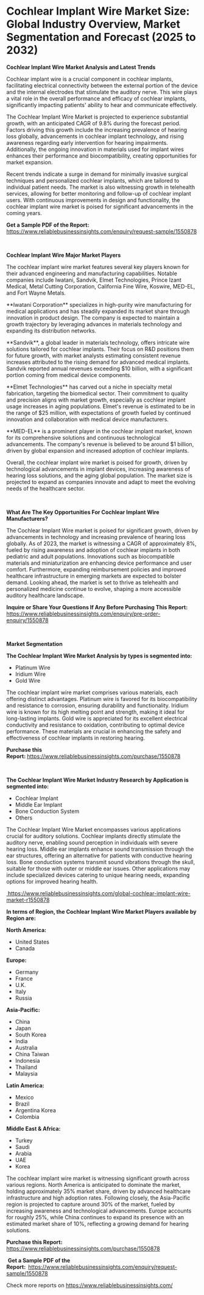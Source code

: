 <p><h1>Cochlear Implant Wire Market Size: Global Industry Overview, Market Segmentation and Forecast (2025 to 2032)</h1></p><p><strong>Cochlear Implant Wire Market Analysis and Latest Trends</strong></p>
<p><p>Cochlear implant wire is a crucial component in cochlear implants, facilitating electrical connectivity between the external portion of the device and the internal electrodes that stimulate the auditory nerve. This wire plays a vital role in the overall performance and efficacy of cochlear implants, significantly impacting patients' ability to hear and communicate effectively.</p><p>The Cochlear Implant Wire Market is projected to experience substantial growth, with an anticipated CAGR of 9.8% during the forecast period. Factors driving this growth include the increasing prevalence of hearing loss globally, advancements in cochlear implant technology, and rising awareness regarding early intervention for hearing impairments. Additionally, the ongoing innovation in materials used for implant wires enhances their performance and biocompatibility, creating opportunities for market expansion.</p><p>Recent trends indicate a surge in demand for minimally invasive surgical techniques and personalized cochlear implants, which are tailored to individual patient needs. The market is also witnessing growth in telehealth services, allowing for better monitoring and follow-up of cochlear implant users. With continuous improvements in design and functionality, the cochlear implant wire market is poised for significant advancements in the coming years.</p></p>
<p><strong>Get a Sample PDF of the Report:&nbsp;</strong> <a href="https://www.reliablebusinessinsights.com/enquiry/request-sample/1550878?utm_campaign=2242&utm_medium=2&utm_source=Github&utm_content=ia&utm_term=03032025&utm_id=cochlear-implant-wire">https://www.reliablebusinessinsights.com/enquiry/request-sample/1550878</a></p>
<p>&nbsp;</p>
<p><strong>Cochlear Implant Wire Major Market Players</strong></p>
<p><p>The cochlear implant wire market features several key players known for their advanced engineering and manufacturing capabilities. Notable companies include Iwatani, Sandvik, Elmet Technologies, Prince Izant Medical, Metal Cutting Corporation, California Fine Wire, Koswire, MED-EL, and Fort Wayne Metals.</p><p>**Iwatani Corporation** specializes in high-purity wire manufacturing for medical applications and has steadily expanded its market share through innovation in product design. The company is expected to maintain a growth trajectory by leveraging advances in materials technology and expanding its distribution networks.</p><p>**Sandvik**, a global leader in materials technology, offers intricate wire solutions tailored for cochlear implants. Their focus on R&D positions them for future growth, with market analysts estimating consistent revenue increases attributed to the rising demand for advanced medical implants. Sandvik reported annual revenues exceeding $10 billion, with a significant portion coming from medical device components.</p><p>**Elmet Technologies** has carved out a niche in specialty metal fabrication, targeting the biomedical sector. Their commitment to quality and precision aligns with market growth, especially as cochlear implant usage increases in aging populations. Elmet's revenue is estimated to be in the range of $25 million, with expectations of growth fueled by continued innovation and collaboration with medical device manufacturers.</p><p>**MED-EL** is a prominent player in the cochlear implant market, known for its comprehensive solutions and continuous technological advancements. The company's revenue is believed to be around $1 billion, driven by global expansion and increased adoption of cochlear implants.</p><p>Overall, the cochlear implant wire market is poised for growth, driven by technological advancements in implant devices, increasing awareness of hearing loss solutions, and the aging global population. The market size is projected to expand as companies innovate and adapt to meet the evolving needs of the healthcare sector.</p></p>
<p>&nbsp;</p>
<p><strong>What Are The Key Opportunities For Cochlear Implant Wire Manufacturers?</strong></p>
<p><p>The Cochlear Implant Wire market is poised for significant growth, driven by advancements in technology and increasing prevalence of hearing loss globally. As of 2023, the market is witnessing a CAGR of approximately 8%, fueled by rising awareness and adoption of cochlear implants in both pediatric and adult populations. Innovations such as biocompatible materials and miniaturization are enhancing device performance and user comfort. Furthermore, expanding reimbursement policies and improved healthcare infrastructure in emerging markets are expected to bolster demand. Looking ahead, the market is set to thrive as telehealth and personalized medicine continue to evolve, shaping a more accessible auditory healthcare landscape.</p></p>
<p><strong>Inquire or Share Your Questions If Any Before Purchasing This Report:</strong> <a href="https://www.reliablebusinessinsights.com/enquiry/pre-order-enquiry/1550878?utm_campaign=2242&utm_medium=2&utm_source=Github&utm_content=ia&utm_term=03032025&utm_id=cochlear-implant-wire">https://www.reliablebusinessinsights.com/enquiry/pre-order-enquiry/1550878</a></p>
<p>&nbsp;</p>
<p><strong>Market Segmentation</strong></p>
<p><strong>The Cochlear Implant Wire Market Analysis by types is segmented into:</strong></p>
<p><ul><li>Platinum Wire</li><li>Iridium Wire</li><li>Gold Wire</li></ul></p>
<p><p>The cochlear implant wire market comprises various materials, each offering distinct advantages. Platinum wire is favored for its biocompatibility and resistance to corrosion, ensuring durability and functionality. Iridium wire is known for its high melting point and strength, making it ideal for long-lasting implants. Gold wire is appreciated for its excellent electrical conductivity and resistance to oxidation, contributing to optimal device performance. These materials are crucial in enhancing the safety and effectiveness of cochlear implants in restoring hearing.</p></p>
<p><strong>Purchase this Report:&nbsp;</strong><a href="https://www.reliablebusinessinsights.com/purchase/1550878?utm_campaign=2242&utm_medium=2&utm_source=Github&utm_content=ia&utm_term=03032025&utm_id=cochlear-implant-wire">https://www.reliablebusinessinsights.com/purchase/1550878</a></p>
<p>&nbsp;</p>
<p><strong>The Cochlear Implant Wire Market Industry Research by Application is segmented into:</strong></p>
<p><ul><li>Cochlear Implant</li><li>Middle Ear Implant</li><li>Bone Conduction System</li><li>Others</li></ul></p>
<p><p>The Cochlear Implant Wire Market encompasses various applications crucial for auditory solutions. Cochlear implants directly stimulate the auditory nerve, enabling sound perception in individuals with severe hearing loss. Middle ear implants enhance sound transmission through the ear structures, offering an alternative for patients with conductive hearing loss. Bone conduction systems transmit sound vibrations through the skull, suitable for those with outer or middle ear issues. Other applications may include specialized devices catering to unique hearing needs, expanding options for improved hearing health.</p></p>
<p><a href="https://www.reliablebusinessinsights.com/global-cochlear-implant-wire-market-r1550878?utm_campaign=2242&utm_medium=2&utm_source=Github&utm_content=ia&utm_term=03032025&utm_id=cochlear-implant-wire">&nbsp;https://www.reliablebusinessinsights.com/global-cochlear-implant-wire-market-r1550878</a></p>
<p><strong>In terms of Region, the Cochlear Implant Wire Market Players available by Region are:</strong></p>
<p>
    <p> <strong> North America: </strong>
        <ul>
            <li>United States</li>
            <li>Canada</li>
        </ul>
        </p> 
    <p> <strong> Europe: </strong>
        <ul>
            <li>Germany</li>
            <li>France</li>
            <li>U.K.</li>
            <li>Italy</li>
            <li>Russia</li>
        </ul>
        </p> 
    <p> <strong> Asia-Pacific: </strong>
        <ul>
            <li>China</li>
            <li>Japan</li>
            <li>South Korea</li>
            <li>India</li>
            <li>Australia</li>
            <li>China Taiwan</li>
            <li>Indonesia</li>
            <li>Thailand</li>
            <li>Malaysia</li>
        </ul>
        </p> 
    <p> <strong> Latin America: </strong>
        <ul>
            <li>Mexico</li>
            <li>Brazil</li>
            <li>Argentina Korea</li>
            <li>Colombia</li>
        </ul>
        </p> 
    <p> <strong> Middle East & Africa: </strong>
        <ul>
            <li>Turkey</li>
            <li>Saudi</li>
            <li>Arabia</li>
            <li>UAE</li>
            <li>Korea</li>
        </ul>
    </p>
    </p>
<p><p>The cochlear implant wire market is witnessing significant growth across various regions. North America is anticipated to dominate the market, holding approximately 35% market share, driven by advanced healthcare infrastructure and high adoption rates. Following closely, the Asia-Pacific region is projected to capture around 30% of the market, fueled by increasing awareness and technological advancements. Europe accounts for roughly 25%, while China continues to expand its presence with an estimated market share of 10%, reflecting a growing demand for hearing solutions.</p></p>
<p><strong>Purchase this Report: </strong><a href="https://www.reliablebusinessinsights.com/purchase/1550878?utm_campaign=2242&utm_medium=2&utm_source=Github&utm_content=ia&utm_term=03032025&utm_id=cochlear-implant-wire">https://www.reliablebusinessinsights.com/purchase/1550878</a></p>
<p>&nbsp;<strong>Get a Sample PDF of the Report:&nbsp;&nbsp;</strong><a href="https://www.reliablebusinessinsights.com/enquiry/request-sample/1550878?utm_campaign=2242&utm_medium=2&utm_source=Github&utm_content=ia&utm_term=03032025&utm_id=cochlear-implant-wire">https://www.reliablebusinessinsights.com/enquiry/request-sample/1550878</a></p>
<p><strong></strong></p>
<p>Check more reports on <a href="https://www.reliablebusinessinsights.com/?utm_campaign=2242&utm_medium=2&utm_source=Github&utm_content=ia&utm_term=03032025&utm_id=cochlear-implant-wire">https://www.reliablebusinessinsights.com/</a></p>